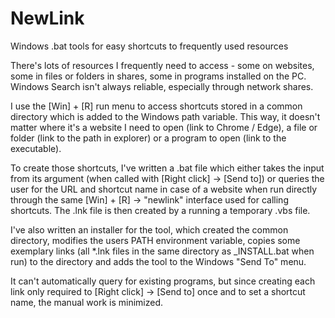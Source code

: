 # NewLink
Windows .bat tools for easy shortcuts to frequently used resources

There's lots of resources I frequently need to access - some on websites, some in files or folders in shares, some in programs installed on the PC. Windows Search isn't always reliable, especially through network shares.

I use the [Win] + [R] run menu to access shortcuts stored in a common directory which is added to the Windows path variable.
This way, it doesn't matter where it's a website I need to open (link to Chrome / Edge), a file or folder (link to the path in explorer) or a program to open (link to the executable).

To create those shortcuts, I've written a .bat file which either takes the input from its argument (when called with [Right click] -> [Send to]) or queries the user for the URL and shortcut name in case of a website when run directly through the same [Win] + [R] -> "newlink" interface used for calling shortcuts.
The .lnk file is then created by a running a temporary .vbs file.

I've also written an installer for the tool, which created the common directory, modifies the users PATH environment variable, copies some exemplary links (all *.lnk files in the same directory as _INSTALL.bat when run) to the directory and adds the tool to the Windows "Send To" menu.

It can't automatically query for existing programs, but since creating each link only required to [Right click] -> [Send to] once and to set a shortcut name, the manual work is minimized.
